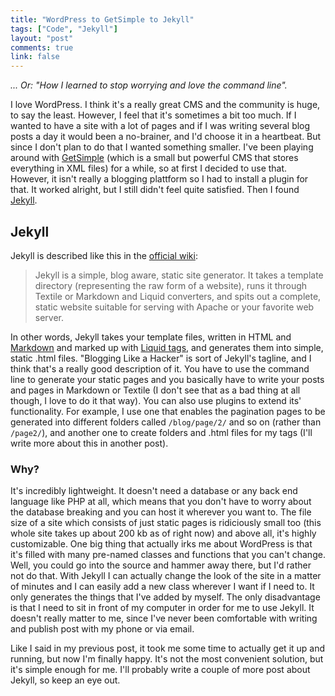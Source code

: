 ```yaml
---
title: "WordPress to GetSimple to Jekyll"
tags: ["Code", "Jekyll"]
layout: "post"
comments: true
link: false
---
```


*... Or: "How I learned to stop worrying and love the command line".*

I love WordPress. I think it's a really great CMS and the community is huge, to
say the least. However, I feel that it's sometimes a bit too much. If I wanted
to have a site with a lot of pages and if I was writing several blog posts a day
it would been a no-brainer, and I'd choose it in a heartbeat. But since I don't
plan to do that I wanted something smaller. I've been playing around with
[GetSimple](http://www.get-simple.info/) (which is a small but powerful CMS that
stores everything in XML files) for a while, so at first I decided to use that.
However, it isn't really a blogging plattform so I had to install a  plugin for
that. It worked alright, but I still didn't feel quite satisfied. Then I found
[Jekyll](http://www.jekyllrb.com/).

## Jekyll

Jekyll is described like this in the [official
wiki](https://github.com/mojombo/jekyll/wiki):

> Jekyll is a simple, blog aware, static site generator. It takes a template
> directory (representing the raw form of a website), runs it through Textile or
> Markdown and Liquid converters, and spits out a complete, static website
> suitable for serving with Apache or your favorite web server.

In other words, Jekyll takes your template files, written in HTML and
[Markdown](http://daringfireball.net/projects/markdown/) and marked up with
[Liquid tags](http://liquidmarkup.org/), and generates them into simple, static
.html files. "Blogging Like a Hacker" is sort of Jekyll's tagline, and I think
that's a really good description of it. You have to use the command line to
generate your static pages and you basically have to write your posts and pages
in Markdown or Textile (I don't see that as a bad thing at all though, I love to
do it that way). You can also use plugins to extend its' functionality. For
example, I use one that enables the pagination pages to be generated into
different folders called `/blog/page/2/` and so on (rather than `/page2/`), and
another one to create folders and .html files for my tags (I'll write more about
this in another post).

### Why?

It's incredibly lightweight. It doesn't need a database or any back end language
like PHP at all, which means that you don't have to worry about the database
breaking and you can host it wherever you want to. The file size of a site which
consists of just static pages is ridiciously small too (this whole site takes up
about 200 kb as of right now) and above all, it's highly customizable. One big
thing that actually irks me about WordPress is that it's filled with many
pre-named classes and functions that you can't change. Well, you could go into
the source and hammer away there, but I'd rather not do that. With Jekyll I can
actually change the look of the site in a matter of minutes and I can easily add
a new class wherever I want if I need to. It only generates the things that I've
added by myself. The only disadvantage is that I need to sit in front of my
computer in order for me to use Jekyll. It doesn't really matter to me, since
I've never been comfortable with writing and publish post with my phone or via
email.

Like I said in my previous post, it took me some time to actually get it up and
running, but now I'm finally happy. It's not the most convenient solution, but
it's simple enough for me. I'll probably write a couple of more post about
Jekyll, so keep an eye out.
